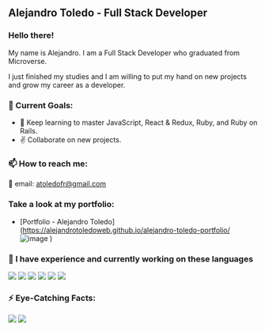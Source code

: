 ## Alejandro Toledo - Full Stack Developer
### Hello there!

My name is Alejandro. I am a Full Stack Developer who graduated from Microverse.

I just finished my studies and I am willing to put my hand on new projects and grow my career as a developer.

### 💪 Current Goals: 

- 📘 Keep learning to master JavaScript, React & Redux, Ruby, and Ruby on Rails.
- ✌️ Collaborate on new projects.

### 📫 How to reach me: 

📧 email: atoledofr@gmail.com

### Take a look at my portfolio: 

- [Portfolio - Alejandro Toledo](https://alejandrotoledoweb.github.io/alejandro-toledo-portfolio/
![image](https://user-images.githubusercontent.com/67283617/125834157-d285e1f7-767a-45d1-9630-b04b0b4cbe3c.png)
)


### 🌱 I have experience and currently working on these languages 

![](https://img.shields.io/badge/Front--End-HTML-yellow)
![](https://img.shields.io/badge/Front--End-CSS-yellow)
![](https://img.shields.io/badge/Front--End-JavaScript-yellow)
![](https://img.shields.io/badge/Front--End-ReactAndRedux-yellow)
![](https://img.shields.io/badge/Back--End-Ruby-orange)
![](https://img.shields.io/badge/Back--End-RubyOnRails-orange)

### ⚡ Eye-Catching Facts: 
<img align="center" src="https://github-readme-stats.vercel.app/api/top-langs/?username=alejandrotoledoweb&theme=great-gatsby" />
<img align="center" src="https://github-readme-stats.vercel.app/api?username=alejandrotoledoweb&show_icons=true&theme=vision-friendly-dark" />


<!-- ## 🖥️ Relevant Projects

<a href="https://github.com/alejandrotoledoweb/github-readme-stats">
  <img align="center" src="https://github-readme-stats.vercel.app/api/pin/?username=alejandrotoledoweb&repo=budget-app" />
</a>
<a href="https://github.com/anuraghazra/convoychat">
  <img align="center" src="https://github-readme-stats.vercel.app/api/pin/?username=alejandrotoledoweb&repo=roll-dice-game" />
</a> -->
<!--
**alejandrotoledoweb/alejandrotoledoweb** is a ✨ _special_ ✨ repository because its `README.md` (this file) appears on your GitHub profile.

Here are some ideas to get you started:

- 🔭 I’m currently working on ...
- 🌱 I’m currently learning ...
- 👯 I’m looking to collaborate on ...
- 🤔 I’m looking for help with ...
- 💬 Ask me about ...
- 📫 How to reach me: ...
- 😄 Pronouns: ...
- ⚡ Fun fact: ...
-->

